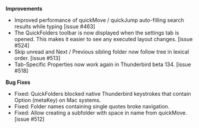 **Improvements**

*   Improved performance of quickMove / quickJump auto-filling search results while typing [issue #463]
*   The QuickFolders toolbar is now displayed when the settings tab is opened. This makes it easier to see any executed layout changes. [issue #524]
*   Skip unread and Next / Previous sibling folder now follow tree in lexical order. [issue #513]
*   Tab-Specific Properties now work again in Thunderbird beta 134. [issue #518]

  

**Bug Fixes**

*   Fixed: QuickFolders blocked native Thunderbird keystrokes that contain Option (metaKey) on Mac systems.
*   Fixed: Folder names containing single quotes broke navigation.
*   Fixed: Allow creating a subfolder with space in name from quickMove. [issue #512]